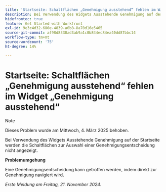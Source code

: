 ```yaml
---
title: 'Startseite: Schaltflächen „Genehmigung ausstehend“ fehlen im Widget „Genehmigung ausstehend“'
description: Bei Verwendung des Widgets Ausstehende Genehmigung auf der Startseite werden die Schaltflächen zur Auswahl einer Genehmigungsentscheidung nicht angezeigt.
hidefromtoc: true
feature: Get Started with Workfront
exl-id: 9e3c4d32-680e-4839-a0b8-8a70d16e5465
source-git-commit: af98d8330ad3ab9a1c0b844ec84ea40dd87bbc14
workflow-type: tm+mt
source-wordcount: '75'
ht-degree: 14%

---
```


# Startseite: Schaltflächen „Genehmigung ausstehend“ fehlen im Widget „Genehmigung ausstehend“


>[!NOTE]
>
>Dieses Problem wurde am Mittwoch, 4. März 2025 behoben.


Bei Verwendung des Widgets Ausstehende Genehmigung auf der Startseite werden die Schaltflächen zur Auswahl einer Genehmigungsentscheidung nicht angezeigt.

**Problemumgehung**

Eine Genehmigungsentscheidung kann getroffen werden, indem direkt zur Genehmigung navigiert wird.

_Erste Meldung am Freitag, 21. November 2024._
